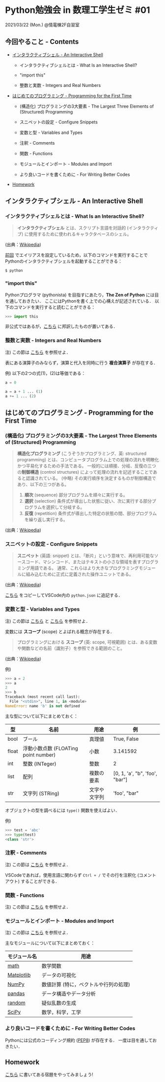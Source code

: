 # Python勉強会 in 数理工学生ゼミ #01

2021/03/22 (Mon.) @情電棟2F自習室

## 今回やること - Contents

- [インタラクティブシェル - An Interactive Shell](https://github.com/fumiyanll23/PythonLearning/tree/main/01#%E3%82%A4%E3%83%B3%E3%82%BF%E3%83%A9%E3%82%AF%E3%83%86%E3%82%A3%E3%83%96%E3%82%B7%E3%82%A7%E3%83%AB---an-interactive-shell)

  - インタラクティブシェルとは - What Is an Interactive Shell?

  - "import this"

  - 整数と実数 - Integers and Real Numbers

- [はじめてのプログラミング - Programming for the First Time](https://github.com/fumiyanll23/PythonLearning/tree/main/01#%E3%81%AF%E3%81%98%E3%82%81%E3%81%A6%E3%81%AE%E3%83%97%E3%83%AD%E3%82%B0%E3%83%A9%E3%83%9F%E3%83%B3%E3%82%B0---programming-for-the-first-time)

  - (構造化) プログラミングの3大要素 - The Largest Three Elements of (Structured) Programming

  - スニペットの設定 - Configure Snippets

  - 変数と型 - Variables and Types

  - 注釈 - Comments

  - 関数 - Functions

  - モジュールとインポート - Modules and Import

  - より良いコードを書くために - For Writing Better Codes

- [Homework](https://github.com/fumiyanll23/PythonLearning/tree/main/01#homework)

## インタラクティブシェル - An Interactive Shell

### インタラクティブシェルとは - What Is an Interactive Shell?

> **インタラクティブシェル** とは、スクリプト言語を対話的 (インタラクティブ) に使用するために使われるキャラクタベースのシェル。

(出典：[Wikipedia](https://ja.wikipedia.org/wiki/%E3%82%A4%E3%83%B3%E3%82%BF%E3%83%A9%E3%82%AF%E3%83%86%E3%82%A3%E3%83%96%E3%82%B7%E3%82%A7%E3%83%AB#:~:text=%E3%82%A4%E3%83%B3%E3%82%BF%E3%83%A9%E3%82%AF%E3%83%86%E3%82%A3%E3%83%96%E3%82%B7%E3%82%A7%E3%83%AB%E3%81%A8%E3%81%AF%E3%80%81%E3%82%B9%E3%82%AF%E3%83%AA%E3%83%97%E3%83%88,%E3%83%95%E3%82%A1%E3%82%A4%E3%83%AB%E3%81%A8%E3%81%97%E3%81%A6%E6%8F%90%E4%BE%9B%E3%81%95%E3%82%8C%E3%82%8B%E3%80%82))

[前回](https://github.com/fumiyanll23/PythonLearning/tree/main/00#%E3%82%A8%E3%82%A4%E3%83%AA%E3%82%A2%E3%82%B9%E3%81%AE%E8%A8%AD%E5%AE%9A---configure-aliases) でエイリアスを設定しているため，以下のコマンドを実行することでPythonのインタラクティブシェルを起動することができる：

```powershell & bash
$ python
```

### "import this"

Pythonプログラマ (pythonista) を目指すにあたり，**The Zen of Python** には目を通しておきたい．
ここにはPythonを書く上での心構えが記述されている．
以下のコマンドを実行すると読むことができる：

```python
>>> import this
```

非公式ではあるが，[こちら](https://qiita.com/IshitaTakeshi/items/e4145921c8dbf7ba57ef) に邦訳したものが置いてある．

### 整数と実数 - Integers and Real Numbers

注) この節は [こちら](https://www.python.jp/train/type_and_func/float.html) を参照せよ．

表にある演算子のみならず，演算と代入を同時に行う **複合演算子** が存在する．

例) 以下の2つの式(1)，(2)は等価である：

```python
a = 0

a = a + 1 ... (1)
a += 1 ... (2)
```

## はじめてのプログラミング - Programming for the First Time

### (構造化) プログラミングの3大要素 - The Largest Three Elements of (Structured) Programming

> **構造化プログラミング** (こうぞうかプログラミング、英: structured programming) とは、コンピュータプログラム上での処理の流れを明瞭化かつ平易化するための手法である。
> 一般的には順接、分岐、反復の三つの**制御構造** (control structures) によって処理の流れを記述することであると認識されている。
> (中略)
> その実行順序を決定するものが制御構造であり、以下の三つがある。
> 1. **順次** (sequence) 部分プログラムを順々に実行する。
> 1. **選択** (selection) 条件式が導出した状態に従い、次に実行する部分プログラムを選択して分岐する。
> 1. **反復** (repetition) 条件式が導出した特定の状態の間、部分プログラムを繰り返し実行する。

(出典：[Wikipedia](https://ja.wikipedia.org/wiki/%E6%A7%8B%E9%80%A0%E5%8C%96%E3%83%97%E3%83%AD%E3%82%B0%E3%83%A9%E3%83%9F%E3%83%B3%E3%82%B0))

### スニペットの設定 - Configure Snippets

> **スニペット** (英語: snippet) とは、「断片」という意味で、再利用可能なソースコード、マシンコード、またはテキストの小さな領域を表すプログラミング用語である。
> 通常、これらはより大きなプログラミングモジュールに組み込むために正式に定義された操作ユニットである。

(出典：[Wikipedia](https://ja.wikipedia.org/wiki/%E3%82%B9%E3%83%8B%E3%83%9A%E3%83%83%E3%83%88))

[こちら](https://github.com/fumiyanll23/PythonLearning/blob/main/01/src/python.json) をコピーしてVSCode内の `python.json` に追記する．

### 変数と型 - Variables and Types

注) この節は [こちら](https://www.python.jp/train/type_and_func/variable.html) と [こちら](https://www.python.jp/train/list/index.html#Python%E3%82%AA%E3%83%96%E3%82%B8%E3%82%A7%E3%82%AF%E3%83%88%E3%81%AE%E5%9E%8B) を参照せよ．

変数には **スコープ** (scope) とよばれる概念が存在する．

> プログラミングにおける **スコープ** (英: scope, 可視範囲) とは、ある変数や関数などの名前（識別子）を参照できる範囲のこと。

(出典：[Wikipedia](https://ja.wikipedia.org/wiki/%E3%82%B9%E3%82%B3%E3%83%BC%E3%83%97))

例)

  ```python
  >>> a = 2
  >>> a
  2
  >>> b
  Traceback (most recent call last):
    File "<stdin>", line 1, in <module>
  NameError: name 'b' is not defined
  ```

主な型について以下にまとめておく：

|型|名前|用途|例|
| --- | --- | --- | --- |
|bool|ブール|真理値|True, False|
|float|浮動小数点数 (FLOATing point number) |小数|3.141592|
|int|整数 (INTeger) |整数|2|
|list|配列|複数の要素|[0, 1, 'a', "b", 'foo', "bar"]|
|str|文字列 (STRing) |文字や文字列|'foo', "bar"|

オブジェクトの型を調べるには `type()` 関数を使えばよい．

例)

  ```python
  >>> test = 'abc'
  >>> type(test)
  <class 'str'>
  ```

### 注釈 - Comments

注) この節は [こちら](https://www.python.jp/train/type_and_func/comment.html) を参照せよ．

VSCodeであれば，使用言語に関わらず `Ctrl + /` でその行を注釈化 (コメントアウト) することができる．

### 関数 - Functions

注) この節は [こちら](https://www.python.jp/train/type_and_func/function.html) を参照せよ．

### モジュールとインポート - Modules and Import

注) この節は [こちら](https://www.python.jp/train/type_and_func/modules.html) を参照せよ．

主なモジュールについて以下にまとめておく：

|モジュール名|用途|
| --- | --- |
|[math](https://docs.python.org/ja/3.6/library/math.html)|数学関数|
|[Matplotlib](https://matplotlib.org/)|データの可視化|
|[NumPy](https://numpy.org/)|数値計算 (特に，ベクトルや行列の処理) |
|[pandas](https://pandas.pydata.org/)|データ構造やデータ分析|
|[random](https://docs.python.org/ja/3/library/random.html)|疑似乱数の生成|
|[SciPy](https://www.scipy.org/)|数学，科学，工学|

### より良いコードを書くために - For Writing Better Codes

Pythonには公式のコーディング規約 ([PEP8](https://pep8-ja.readthedocs.io/ja/latest/)) が存在する．
一度は目を通しておきたい．

## Homework

[こちら](https://github.com/fumiyanll23/PythonLearning/blob/main/01/homework_01.md) に書いてある宿題をやってみましょう!
